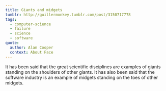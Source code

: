 ```yaml
---
title: Giants and midgets
tumblr: http://guillermonkey.tumblr.com/post/3150717778
tags:
  - computer-science
  - failure
  - science
  - software
quote:
  author: Alan Cooper
  context: About Face
---
```


It has been said that the great scientific disciplines are examples of giants standing on the shoulders of other giants. It has also been said that the software industry is an example of midgets standing on the toes of other midgets.
